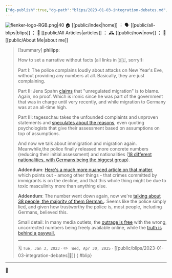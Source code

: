 ```yaml
---
{"dg-publish":true,"dg-path":"blips/2023-01-03-integration-debates.md","dg-permalink":"2023/01/03/integration-debates/","permalink":"/2023/01/03/integration-debates/","title":"philipp @ 2023-01-03","created":"2023-01-03T00:00:00","updated":"2025-04-30T22:27:37"}
---
```



<div class="transclusion internal-embed is-loaded"><div class="markdown-embed">




![flenker-logo-RGB.png|40](/img/user/attachments/flenker-logo-RGB.png)
🏠 [[public/Index\|home]]  ⋮ 🗣️ [[public/all-blips\|blips]] ⋮  📝 [[public/All Articles\|articles]]  ⋮ 🕰️ [[public/now\|now]] ⋮ 🪪 [[public/About Me\|about me]]


</div></div>


> [!summary] **philipp**:
>
> How to set a narrative without facts (all links in 🇩🇪, sorry!):
>
> Part I: The police complains loudly about attacks on New Year's Eve, without providing any numbers at all. Basically, they are just complaining.
>
> Part II: Jens Spahn [claims](https://www.t-online.de/nachrichten/deutschland/innenpolitik/id_100104984/spahn-gescheiterte-integration-fuer-silvesterkrawalle-mitverantwortlich.html) that "unregulated migration" is to blame. Again, no proof. Which is ironic since he was part of the government that was in charge until very recently, and while migration to Germany was at an all-time high.
>
> Part III: tagesschau takes the unfounded complaints and unproven statements and [speculates about the reasons](https://www.tagesschau.de/inland/silvester-gewalt-gegen-polizisten-101.html), even quoting psychologists that give their assessment based on assumptions on top of assumptions.
>
> And now we talk about immigration and migration again. Meanwhile,the police finally released more concrete numbers (reducing their initial assessment) and nationalities ([18 different nationalities, with Germans being the biggest group](https://www.tagesspiegel.de/berlin/45-von-145-festgenommenen-sind-deutsche-alle-mutmasslichen-silvester-randalierer-wieder-frei--berliner-polizei-veroffentlicht-zahlen-9120553.html)).
>
> **Addendum**:
> [Here's a much more nuanced article on that matter](https://www.zeit.de/politik/deutschland/2023-01/silvester-randale-berlin-taeter-herkunft-folgen), which points out - among other things - that crimes committed by immigrants is on the decline, and that this whole thing might be due to toxic masculinity more than anything else.
>
> **Addendum**:
> The number went down again, now we're [talking about 38 people, the majority of them German.](https://www.tagesspiegel.de/berlin/neue-zahlen-zu-berliner-silvester-krawallen-nur-38-festgenommene-wegen-boller-attacken--mehrheitlich-deutsche-9147513.html). Seems like the police simply lied, and given how trustworthy the police is, most people, including Germans, believed this.
>
> Small detail: In many media outlets, the [outrage is free](https://www.sueddeutsche.de/panorama/kriminalitaet-berlin-senat-grossteil-der-taeter-von-silvester-unbekannt-dpa.urn-newsml-dpa-com-20090101-230111-99-184657) with the wrong, uncorrected numbers being freely available online, while the [truth is behind a paywall.](https://www.sueddeutsche.de/medien/polizei-silvester-berlin-pressearbeit-1.5730395?reduced=true)
> - - -
>
> 🗓️ <code>Tue, Jan 3, 2023</code>  · ✏️ <code> Wed, Apr 30, 2025</code>  · [[public/blips/2023-01-03-integration-debates\|🔗]]
{ #blip}


- - -

 👾
